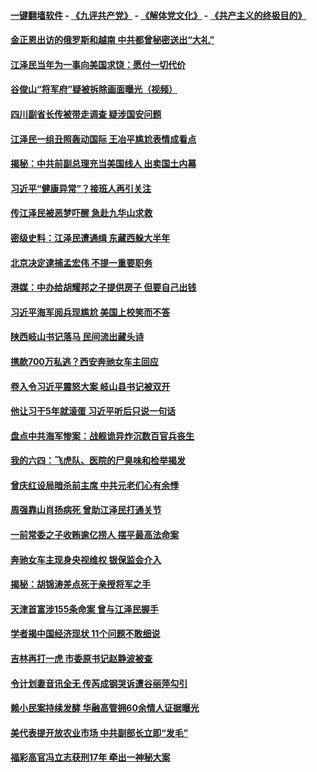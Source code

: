 #### [一键翻墙软件](https://github.com/gfw-breaker/nogfw/blob/master/README.md?t=04271539) -  [《九评共产党》](https://github.com/gfw-breaker/9ping.md?t=04271539) - [《解体党文化》](https://github.com/gfw-breaker/jtdwh.md?t=04271539) - [《共产主义的终极目的》](https://github.com/gfw-breaker/gczydzjmd.md?t=04271539)

#### [金正恩出访的俄罗斯和越南 中共都曾秘密送出“大礼”](../pages/prog1138/a102565896.md?t=04271539) 

#### [江泽民当年为一事向美国求饶：愿付一切代价](../pages/prog1138/a102565877.md?t=04271539) 

#### [谷俊山“将军府”疑被拆除画面曝光（视频）](../pages/prog1138/a102565638.md?t=04271539) 

#### [四川副省长传被带走调查 疑涉国安问题](../pages/prog1138/a102564931.md?t=04271539) 

#### [江泽民一组丑照轰动国际 王冶平尴尬表情成看点](../pages/prog1138/a102563930.md?t=04271539) 

#### [揭秘：中共前副总理充当美国线人 出卖国土内幕](../pages/prog1138/a102564161.md?t=04271539) 

#### [习近平“健康异常”？接班人再引关注](../pages/prog1138/a102564055.md?t=04271539) 

#### [传江泽民被恶梦吓醒 急赴九华山求救](../pages/prog1138/a102564061.md?t=04271539) 

#### [密级史料：江泽民遭通缉 东藏西躲大半年](../pages/prog1138/a102563927.md?t=04271539) 

#### [北京决定逮捕孟宏伟 不提一重要职务](../pages/prog1138/a102563438.md?t=04271539) 

#### [港媒：中办给胡耀邦之子提供房子 但要自己出钱](../pages/prog1138/a102563300.md?t=04271539) 

#### [习近平海军阅兵现尴尬 美国上校笑而不答](../pages/prog1138/a102562596.md?t=04271539) 

#### [陕西岐山书记落马 民间流出藏头诗](../pages/prog1138/a102562377.md?t=04271539) 

#### [携款700万私逃？西安奔驰女车主回应](../pages/prog1138/a102561660.md?t=04271539) 

#### [卷入令习近平震怒大案 岐山县书记被双开](../pages/prog1138/a102561549.md?t=04271539) 

#### [他让习干5年就滚蛋 习近平听后只说一句话](../pages/prog1138/a102559046.md?t=04271539) 

#### [盘点中共海军惨案：战舰诡异炸沉数百官兵丧生](../pages/prog1138/a102561224.md?t=04271539) 

#### [我的六四：飞虎队、医院的尸臭味和检举揭发](../pages/prog1138/a102560833.md?t=04271539) 

#### [曾庆红设局暗杀前主席 中共元老们心有余悸](../pages/prog1138/a102557491.md?t=04271539) 

#### [周强靠山肖扬病死 曾助江泽民打通关节](../pages/prog1138/a102560652.md?t=04271539) 

#### [一前常委之子收贿逾亿捞人 摆平最高法命案](../pages/prog1138/a102559907.md?t=04271539) 

#### [奔驰女车主现身央视维权 银保监会介入](../pages/prog1138/a102557271.md?t=04271539) 

#### [揭秘：胡锦涛差点死于亲授将军之手](../pages/prog1138/a102557220.md?t=04271539) 

#### [天津首富涉155条命案 曾与江泽民握手](../pages/prog1138/a102556693.md?t=04271539) 

#### [学者揭中国经济现状 11个问题不敢细说](../pages/prog1138/a102556176.md?t=04271539) 

#### [吉林再打一虎 市委原书记赵静波被查](../pages/prog1138/a102556656.md?t=04271539) 

#### [令计划妻音讯全无 传芮成钢哭诉遭谷丽萍勾引](../pages/prog1138/a102556215.md?t=04271539) 

#### [赖小民案持续发酵 华融高管拥60余情人证据曝光](../pages/prog1138/a102556114.md?t=04271539) 

#### [美代表提开放农业市场 中共副部长立即“发毛”](../pages/prog1138/a102556050.md?t=04271539) 

#### [福彩高官冯立志获刑17年 牵出一神秘大案](../pages/prog1138/a102555780.md?t=04271539) 

